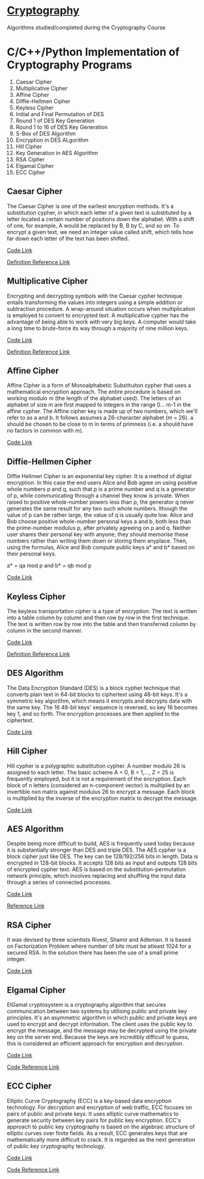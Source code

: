 # [Cryptography](https://github.com/SourajitaDewasi/Cryptography)
Algorithms studied/completed during the Cryptography Course
# C/C++/Python Implementation of Cryptography Programs 
1.  Caesar Cipher
2.  Multiplicative Cipher
3.  Affine Cipher
4.  Diffie-Hellmen Cipher
5.  Keyless Cipher
6.  Initial and Final Permutation of DES
7.  Round 1 of DES Key Generation
8.  Round 1 to 16 of DES Key Generation
9.  S-Box of DES Algorithm
10. Encryption in DES ALgorithm
11. Hill Cipher
12. Key Generation in AES Algorithm
13. RSA Cipher
14. Elgamal Cipher 
15. ECC Cipher

## Caesar Cipher
The Caesar Cipher is one of the earliest encryption methods. It's a substitution cypher, in which each letter of a given text is substituted by a letter located a certain number of positions down the alphabet. With a shift of one, for example, A would be replaced by B, B by C, and so on. To encrypt a given text, we need an integer value called shift, which tells how far down each letter of the text has been shifted. 

[Code Link](https://github.com/SourajitaDewasi/Cryptography/blob/main/Additive%20Cipher.c)

[Definition Reference Link](https://www.geeksforgeeks.org/caesar-cipher-in-cryptography/)

## Multiplicative Cipher
Encrypting and decrypting symbols with the Caesar cypher technique entails transforming the values into integers using a simple addition or subtraction procedure. A wrap-around situation occurs when multiplication is employed to convert to encrypted text. A multiplicative cypher has the advantage of being able to work with very big keys. A computer would take a long time to brute-force its way through a majority of nine million keys.

[Code Link](https://github.com/SourajitaDewasi/Cryptography/blob/main/Affine%20Cipher.cpp)

[Definition Reference Link](https://www.tutorialspoint.com/cryptography_with_python/cryptography_with_python_multiplicative_cipher.htm)

## Affine Cipher
Affine Cipher is a form of Monoalphabetic Substituiton cypher that uses a mathematical encryption approach. The entire procedure is based on working modulo m (the length of the alphabet used). The letters of an alphabet of size m are first mapped to integers in the range 0... m-1 in the affine cypher. The Affine cipher key is made up of two numbers, which we'll refer to as a and b. It follows assumes a 26-character alphabet (m = 26). a should be chosen to be close to m in terms of primness (i.e. a should have no factors in common with m). 

[Code Link](https://github.com/SourajitaDewasi/Cryptography/blob/main/Affine%20Cipher.cpp)

## Diffie-Hellmen Cipher
Diffie Hellmen Cipher is an exponential key cipher. It is a method of digital encryption. In this case the end users Alice and Bob agree on using positive whole numbers p and q, such that p is a prime number and q is a generator of p, while communicating through a channel they know is private. When raised to positive whole-number powers less than p, the generator q never generates the same result for any two such whole numbers. lthough the value of p can be rather large, the value of q is usually quite low. Alice and Bob choose positive whole-number personal keys a and b, both less than the prime-number modulus p, after privately agreeing on p and q. Neither user shares their personal key with anyone; they should memorise these numbers rather than writing them down or storing them anyplace. Then, using the formulas, Alice and Bob compute public keys a* and b* based on their personal keys. 

a* = qa mod p and b* = qb mod p

[Code Link](https://github.com/SourajitaDewasi/Cryptography/blob/main/Diffie%20Hellmen%20Cipher.cpp)

## Keyless Cipher
The keyless transportation cipher is a type of encryption. The text is written into a table column by column and then row by row in the first technique. The text is written row by row into the table and then transferred column by column in the second manner. 

[Code Link](https://github.com/SourajitaDewasi/Cryptography/blob/main/Keyless%20Cipher.cpp)

[Definition Reference Link](https://www.ques10.com/p/3454/what-is-keyless-transposition-cipher-give-an-exa-1/)

## DES Algorithm
The Data Encryption Standard (DES) is a block cypher technique that converts plain text in 64-bit blocks to ciphertext using 48-bit keys. It's a symmetric key algorithm, which means it encrypts and decrypts data with the same key. The 16 48-bit keys' sequence is reversed, so key 16 becomes key 1, and so forth. The encryption processes are then applied to the ciphertext. 

[Code Link](https://github.com/SourajitaDewasi/Cryptography/blob/main/DES_Encryption_Complete.cpp)

## Hill Cipher
Hill cypher is a polygraphic substitution cypher. A number modulo 26 is assigned to each letter. The basic scheme A = 0, B = 1,..., Z = 25 is frequently employed, but it is not a requirement of the encryption. Each block of n letters (considered an n-component vector) is multiplied by an invertible nxn matrix against modulus 26 to encrypt a message. Each block is multiplied by the inverse of the encryption matrix to decrypt the message. 

[Code Link](https://github.com/SourajitaDewasi/Cryptography/blob/main/Hill%20Cipher.cpp)

## AES Algorithm
Despite being more difficult to build, AES is frequently used today because it is substantially stronger than DES and triple DES. The AES cypher is a block cipher just like DES. The key can be 128/192/256 bits in length. Data is encrypted in 128-bit blocks. It accepts 128 bits as input and outputs 128 bits of encrypted cypher text. AES is based on the substitution-permutation network principle, which involves replacing and shuffling the input data through a series of connected processes. 

[Code Link](https://github.com/SourajitaDewasi/Cryptography/blob/main/AES_Key_Generation.py)

[Reference Link](https://www.geeksforgeeks.org/advanced-encryption-standard-aes/)

## RSA Cipher

It was devised by three scientists Rivest, Shamir and Adleman. It is based on Factorization Problem where number of bits must be atleast 1024 for a secured RSA.
In the solution there has been the use of a small prime integer.

[Code Link](https://github.com/SourajitaDewasi/Cryptography/blob/main/RSA%20Cipher.cpp)

## Elgamal Cipher
ElGamal cryptosystem is a cryptography algorithm that secures communication between two systems by utilising public and private key principles. It's an asymmetric algorithm in which public and private keys are used to encrypt and decrypt information. The client uses the public key to encrypt the message, and the message may be decrypted using the private key on the server end.
Because the keys are incredibly difficult to guess, this is considered an efficient approach for encryption and decryption. 

[Code Link](https://github.com/SourajitaDewasi/Cryptography/blob/main/ELgamal%20Crypto%20System.cpp)

[Code Reference Link](https://github.com/DhruvDixitDD/ElGamal-based-Elliptic-Curve-Cryptography/blob/master/ElgamalEllipticCurve.cpp)

## ECC Cipher
Elliptic Curve Cryptography (ECC) is a key-based data encryption technology. For decryption and encryption of web traffic, ECC focuses on pairs of public and private keys.
It uses elliptic curve mathematics to generate security between key pairs for public key encryption. ECC's approach to public key cryptography is based on the algebraic structure of elliptic curves over finite fields. As a result, ECC generates keys that are mathematically more difficult to crack. It is regarded as the next generation of public key cryptography technology. 

[Code Link](https://github.com/SourajitaDewasi/Cryptography/blob/main/ECC_Cipher.c)

[Code Reference Link](https://avinetworks.com/glossary/elliptic-curve-cryptography/)
